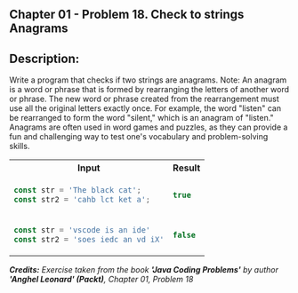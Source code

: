 
## Chapter 01 -  Problem 18. Check to strings Anagrams

## Description:
Write a program that checks if two strings are anagrams.
Note: An anagram is a word or phrase that is formed by rearranging the letters of another word or phrase. The new word or phrase created from the rearrangement must use all the original letters exactly once. For example, the word "listen" can be rearranged to form the word "silent," which is an anagram of "listen." Anagrams are often used in word games and puzzles, as they can provide a fun and challenging way to test one's vocabulary and problem-solving skills.

<table>
  <tr>
    <th> Input </th> <th> Result </th>
  </tr>
  <tr>
    <td>

```javascript
const str = 'The black cat';
const str2 = 'cahb lct ket a';
```
  </td>
<td>

```javascript
true
```
  </td>
  </tr>


<tr>
<td>


```javascript
const str = 'vscode is an ide'
const str2 = 'soes iedc an vd iX'
```
</td>
<td>

```javascript
false
```
</td>
</tr>


</table>

_<strong>Credits:</strong> Exercise taken from the book <strong>'Java Coding Problems'</strong> by author <strong>'Anghel Leonard' (Packt)</strong>, Chapter 01, Problem 18_
